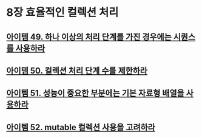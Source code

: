 # 8장 효율적인 컬렉션 처리

## [아이템 49. 하나 이상의 처리 단계를 가진 경우에는 시퀀스를 사용하라](./items/아이템%2049.%20하나%20이상의%20처리%20단계를%20가진%20경우에는%20시퀀스를%20사용하라.md)
## [아이템 50. 컬렉션 처리 단계 수를 제한하라](./items/아이템%2050.%20컬렉션%20처리%20단계%20수를%20제한하라.md)
## [아이템 51. 성능이 중요한 부분에는 기본 자료형 배열을 사용하라](./items/아이템%2051.%20성능이%20중요한%20부분에는%20기본%20자료형%20배열을%20사용하라.md)
## [아이템 52. mutable 컬렉션 사용을 고려하라](./items/아이템%2052.%20mutable%20컬렉션%20사용을%20고려하라.md)